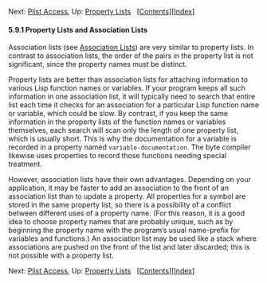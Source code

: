 <!-- This is the GNU Emacs Lisp Reference Manual
corresponding to Emacs version 27.2.

Copyright (C) 1990-1996, 1998-2021 Free Software Foundation,
Inc.

Permission is granted to copy, distribute and/or modify this document
under the terms of the GNU Free Documentation License, Version 1.3 or
any later version published by the Free Software Foundation; with the
Invariant Sections being "GNU General Public License," with the
Front-Cover Texts being "A GNU Manual," and with the Back-Cover
Texts as in (a) below.  A copy of the license is included in the
section entitled "GNU Free Documentation License."

(a) The FSF's Back-Cover Text is: "You have the freedom to copy and
modify this GNU manual.  Buying copies from the FSF supports it in
developing GNU and promoting software freedom." -->

<!-- Created by GNU Texinfo 6.7, http://www.gnu.org/software/texinfo/ -->

Next: [Plist Access](Plist-Access.html), Up: [Property Lists](Property-Lists.html)   \[[Contents](index.html#SEC_Contents "Table of contents")]\[[Index](Index.html "Index")]

#### 5.9.1 Property Lists and Association Lists

Association lists (see [Association Lists](Association-Lists.html)) are very similar to property lists. In contrast to association lists, the order of the pairs in the property list is not significant, since the property names must be distinct.

Property lists are better than association lists for attaching information to various Lisp function names or variables. If your program keeps all such information in one association list, it will typically need to search that entire list each time it checks for an association for a particular Lisp function name or variable, which could be slow. By contrast, if you keep the same information in the property lists of the function names or variables themselves, each search will scan only the length of one property list, which is usually short. This is why the documentation for a variable is recorded in a property named `variable-documentation`. The byte compiler likewise uses properties to record those functions needing special treatment.

However, association lists have their own advantages. Depending on your application, it may be faster to add an association to the front of an association list than to update a property. All properties for a symbol are stored in the same property list, so there is a possibility of a conflict between different uses of a property name. (For this reason, it is a good idea to choose property names that are probably unique, such as by beginning the property name with the program’s usual name-prefix for variables and functions.) An association list may be used like a stack where associations are pushed on the front of the list and later discarded; this is not possible with a property list.

Next: [Plist Access](Plist-Access.html), Up: [Property Lists](Property-Lists.html)   \[[Contents](index.html#SEC_Contents "Table of contents")]\[[Index](Index.html "Index")]
